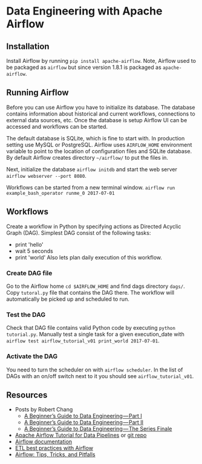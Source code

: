 # Data Engineering with Apache Airflow

## Installation

Install Airflow by running `pip install apache-airflow`.
Note, Airflow used to be packaged as `airflow` but since version 1.8.1 is packaged as `apache-airflow`.

## Running Airflow

Before you can use Airflow you have to initialize its database.
The database contains information about historical and current workflows, 
connections to external data sources, etc.
Once the database is setup Airflow UI can be accessed and workflows can be started.

The default database is SQLite, which is fine to start with.
In production setting use MySQL or PostgreSQL.
Airflow uses `AIRFLOW_HOME` environment variable to point to the location of
configuration files and SQLite database. 
By default Airflow creates directory `~/airflow/` to put the files in.

Next, initialize the database `airflow initdb`
and start the web server `airflow webserver --port 8080`.

Workflows can be started from a new terminal window.
`airflow run example_bash_operator runme_0 2017-07-01`

## Workflows

Create a workflow in Python by specifying actions as Directed Acyclic Graph (DAG).
Simplest DAG consist of the following tasks:
- print 'hello'
- wait 5 seconds
- print 'world'
Also lets plan daily execution of this workflow. 

### Create DAG file

Go to the Airflow home `cd $AIRFLOW_HOME` and find dags directory `dags/`.
Copy `tutoral.py` file that contains the DAG there.
The workflow will automatically be picked up and scheduled to run.

### Test the DAG

Check that DAG file contains valid Python code by executing `python tutorial.py`.
Manually test a single task for a given execution_date with `airflow test airflow_tutorial_v01 print_world 2017-07-01`.

### Activate the DAG

You need to turn the scheduler on with `airflow scheduler`.
In the list of DAGs with an on/off switch next to it you should see `airflow_tutorial_v01`.

## Resources
- Posts by Robert Chang
    - [A Beginner’s Guide to Data Engineering — Part I](https://medium.com/@rchang/a-beginners-guide-to-data-engineering-part-i-4227c5c457d7)
    - [A Beginner’s Guide to Data Engineering — Part II](https://medium.com/@rchang/a-beginners-guide-to-data-engineering-part-ii-47c4e7cbda71)
    - [A Beginner’s Guide to Data Engineering — The Series Finale](https://medium.com/@rchang/a-beginners-guide-to-data-engineering-the-series-finale-2cc92ff14b0)
- [Apache Airflow Tutorial for Data Pipelines](https://blog.godatadriven.com/practical-airflow-tutorial)
or [git repo](https://github.com/hgrif/airflow-tutorial)
- [Airflow documentation](https://airflow.apache.org/index.html)
- [ETL best practices with Airflow](https://gtoonstra.github.io/etl-with-airflow/)
- [Airflow: Tips, Tricks, and Pitfalls](https://medium.com/handy-tech/airflow-tips-tricks-and-pitfalls-9ba53fba14eb)

